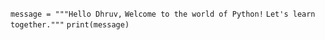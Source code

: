 `message = """Hello Dhruv,`
`Welcome to the world of Python!`
`Let's learn together."""`
`print(message)`
